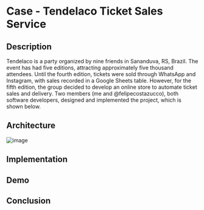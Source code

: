 # Case - Tendelaco Ticket Sales Service

## Description
Tendelaco is a party organized by nine friends in Sananduva, RS, Brazil. The event has had five editions, attracting approximately five thousand attendees. Until the fourth edition, tickets were sold through WhatsApp and Instagram, with sales recorded in a Google Sheets table. However, for the fifth edition, the group decided to develop an online store to automate ticket sales and delivery. Two members (me and @felipecostazucco), both software developers, designed and implemented the project, which is shown below.

## Architecture

![image](https://github.com/user-attachments/assets/eddaf279-b3c7-400e-b2b1-15293c9eea9b)

## Implementation

## Demo


## Conclusion
